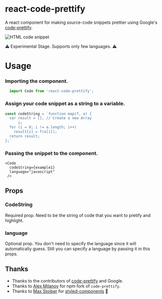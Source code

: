 # react-code-prettify
A react component for making source-code snippets prettier using Google's [code-prettify](https://github.com/google/code-prettify).

![HTML code snippet](https://preview.ibb.co/bvEiLk/Screen_Shot_2017_05_03_at_5_30_22_PM.png)

:warning:  Experimental Stage. Supports only few languages. :warning:

# Usage

### Importing the component.
```javascript
  import Code from 'react-code-prettify';
```

### Assign your code snippet as a string to a variable.
```javascript
const codeString = `function map(f, a) {
  var result = [], // Create a new Array
      i;
  for (i = 0; i != a.length; i++)
    result[i] = f(a[i]);
  return result;
};`
```

### Passing the snippet to the component.
```
<Code
  codeString={example1} 
  language="javascript" 
 />
```

## Props

### CodeString
 Required prop. Need to be the string of code that you want to pretify and highlight.
 
### language
  Optional prop. You don't need to specify the language since it will automatically guess. Still you can specify a language by 
  passing it in this props.


## Thanks

* Thanks to the contributors of [code-prettify](https://github.com/google/code-prettify) and Google.
* Thanks to [Alex Milanov](https://github.com/alex-milanov) for npm fork of `code-prettify`.
* Thanks to [Max Stoiber](https://github.com/mxstbr) for [styled-components](https://github.com/styled-components/styled-components) :nail_care:
